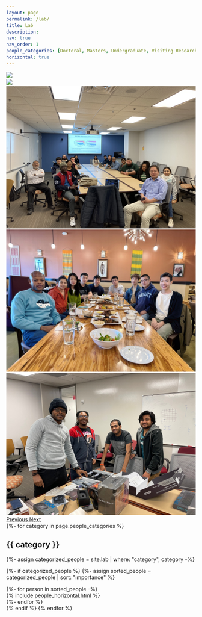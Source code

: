 ```yaml
---
layout: page
permalink: /lab/
title: Lab
description: 
nav: true
nav_order: 1
people_categories: [Doctoral, Masters, Undergraduate, Visiting Researcher, Past]
horizontal: true
---
```

<div id="carouselExampleIndicators" class="carousel slide" data-ride="carousel">
  <div class="carousel-inner">
    <div class="carousel-item">
      <img class="d-block w-100" src="../assets/img/hike-2024.jpeg">
    </div>
    <div class="carousel-item">
      <img class="d-block w-100" src="../assets/img/dinner-2024.jpeg">
    </div>
    <div class="carousel-item">
      <img class="d-block w-100" src="../assets/img/reading_group.jpeg">
    </div>
    <div class="carousel-item active">
      <img class="d-block w-100" src="../assets/img/holiday_lunch.jpg">
    </div>
    <div class="carousel-item">
      <img class="d-block w-100" src="../assets/img/lab-pc-building-2023.jpeg">
    </div>
  </div>
  <a class="carousel-control-prev" href="#carouselExampleIndicators" role="button" data-slide="prev">
    <span class="carousel-control-prev-icon" aria-hidden="true"></span>
    <span class="sr-only">Previous</span>
  </a>
  <a class="carousel-control-next" href="#carouselExampleIndicators" role="button" data-slide="next">
    <span class="carousel-control-next-icon" aria-hidden="true"></span>
    <span class="sr-only">Next</span>
  </a>
</div>

<div class="projects">
  <!-- Display categorized projects -->
  {%- for category in page.people_categories %}
  <h2 class="category">{{ category }}</h2>
  {%- assign categorized_people = site.lab | where: "category", category -%}

  {%- if categorized_people %}
  {%- assign sorted_people = categorized_people | sort: "importance" %}
  <!-- Generate cards for each project -->
  <div class="container row g-1">
    {%- for person in sorted_people -%}
    <!-- <div class="row g-1"> -->
    <div class="float-left col-md-4 justify-content-center">
      {% include people_horizontal.html %}
    </div>
    {%- endfor %}
  </div>
  {% endif %}
  {% endfor %}
</div>



